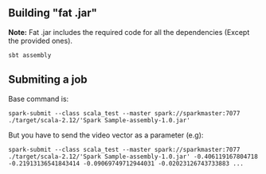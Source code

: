 ## Building "fat .jar"

**Note:** Fat .jar includes the required code for all the dependencies (Except the provided ones).

```
sbt assembly
```

## Submiting a job

Base command is:

```
spark-submit --class scala_test --master spark://sparkmaster:7077 ./target/scala-2.12/'Spark Sample-assembly-1.0.jar'
```

But you have to send the video vector as a parameter (e.g):

```
spark-submit --class scala_test --master spark://sparkmaster:7077 ./target/scala-2.12/'Spark Sample-assembly-1.0.jar' -0.406119167804718 -0.21913136541843414 -0.09069749712944031 -0.02023126743733883 ...
```
